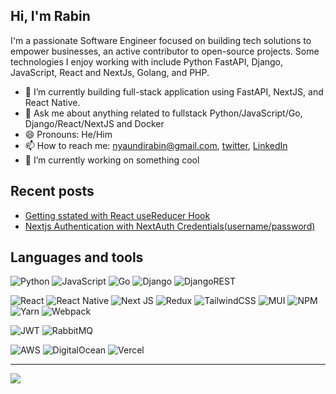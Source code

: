 ## Hi, I'm Rabin 

I'm a passionate Software Engineer focused on building tech solutions to empower businesses, an active contributor to open-source projects. Some technologies I enjoy working with include Python FastAPI, Django, JavaScript, React and NextJs, Golang, and PHP.

- 🌱 I’m currently building full-stack application using FastAPI, NextJS, and React Native.
-  💬 Ask me about anything related to fullstack Python/JavaScript/Go, Django/React/NextJS and Docker
- 😄 Pronouns: He/Him
- 📫 How to reach me: [nyaundirabin@gmail.com](mailto:nyaundirabin@gmail.com), [twitter](https://twitter.com/rabin_mn), [LinkedIn](https://www.linkedin.com/in/rabin-nyaundi-0557a1175/)
- 🔭 I’m currently working on something cool



## Recent posts
- [Getting sstated with React useReducer Hook](https://medium.com/@rabin.nyaundi254/react-usereducer-hook-e9a7bbdfd060)
- [Nextjs Authentication with NextAuth Credentials(username/password)](https://medium.com/@rabin.nyaundi254/nextjs-authentication-with-nextauth-prisma-an-postgres-7d55b14e68ad)


<!-- <details> -->
<!-- <summary>Languages and tools</summary> -->
  ## Languages and tools
  
![Python](https://img.shields.io/badge/python-3670A0?style=for-the-badge&logo=python&logoColor=ffdd54)
![JavaScript](https://img.shields.io/badge/javascript-%23323330.svg?style=for-the-badge&logo=javascript&logoColor=%23F7DF1E)
![Go](https://img.shields.io/badge/go-%2300ADD8.svg?style=for-the-badge&logo=go&logoColor=white)
  ![Django](https://img.shields.io/badge/django-%23092E20.svg?style=for-the-badge&logo=django&logoColor=white)
![DjangoREST](https://img.shields.io/badge/DJANGO-REST-ff1709?style=for-the-badge&logo=django&logoColor=white&color=ff1709&labelColor=gray)

![React](https://img.shields.io/badge/react-%2320232a.svg?style=for-the-badge&logo=react&logoColor=%2361DAFB)
 ![React Native](https://img.shields.io/badge/react_native-%2320232a.svg?style=for-the-badge&logo=react&logoColor=%2361DAFB)
![Next JS](https://img.shields.io/badge/Next-black?style=for-the-badge&logo=next.js&logoColor=white)
![Redux](https://img.shields.io/badge/redux-%23593d88.svg?style=for-the-badge&logo=redux&logoColor=white)
![TailwindCSS](https://img.shields.io/badge/tailwindcss-%2338B2AC.svg?style=for-the-badge&logo=tailwind-css&logoColor=white)
![MUI](https://img.shields.io/badge/MUI-%230081CB.svg?style=for-the-badge&logo=mui&logoColor=white)
  ![NPM](https://img.shields.io/badge/NPM-%23CB3837.svg?style=for-the-badge&logo=npm&logoColor=white)
  ![Yarn](https://img.shields.io/badge/yarn-%232C8EBB.svg?style=for-the-badge&logo=yarn&logoColor=white)
![Webpack](https://img.shields.io/badge/webpack-%238DD6F9.svg?style=for-the-badge&logo=webpack&logoColor=black)

![JWT](https://img.shields.io/badge/JWT-black?style=for-the-badge&logo=JSON%20web%20tokens)
![RabbitMQ](https://img.shields.io/badge/Rabbitmq-FF6600?style=for-the-badge&logo=rabbitmq&logoColor=white)

  ![AWS](https://img.shields.io/badge/AWS-%23FF9900.svg?style=for-the-badge&logo=amazon-aws&logoColor=white)
![DigitalOcean](https://img.shields.io/badge/DigitalOcean-%230167ff.svg?style=for-the-badge&logo=digitalOcean&logoColor=white)
![Vercel](https://img.shields.io/badge/vercel-%23000000.svg?style=for-the-badge&logo=vercel&logoColor=white)

<!-- </details> -->


<hr />
<!-- [![Rabin's GitHub stats](https://github-readme-stats.vercel.app/api?username=rabin-nyaundi&show_icons=true&theme=radical)](https://github.com/rabin-nyaundi/github-readme-stats) -->
<picture>
<source
  srcset="https://github-readme-stats.vercel.app/api?username=rabin-nyaundi&show_icons=true&theme=dark"
  media="(prefers-color-scheme: dark)"
/>
<source
  srcset="https://github-readme-stats.vercel.app/api?username=rabin-nyaundi&show_icons=true"
  media="(prefers-color-scheme: light), (prefers-color-scheme: no-preference)"
/>
<img src="https://github-readme-stats.vercel.app/api?username=rabin-nyaundi&show_icons=true" />
</picture>

